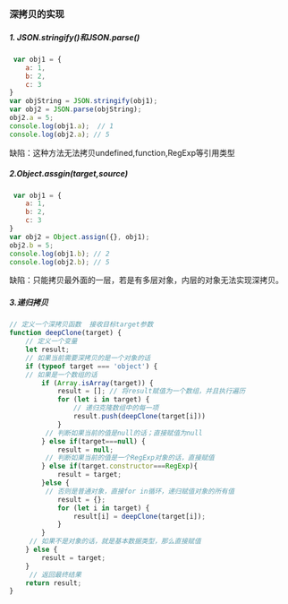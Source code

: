 ### 深拷贝的实现

##### 1. JSON.stringify()和JSON.parse()

```javascript
 var obj1 = {
    a: 1,
    b: 2,
    c: 3
}
var objString = JSON.stringify(obj1);
var obj2 = JSON.parse(objString);
obj2.a = 5;
console.log(obj1.a);  // 1
console.log(obj2.a); // 5
```

缺陷：这种方法无法拷贝undefined,function,RegExp等引用类型

##### 2.Object.assgin(target,source)

```javascript
 var obj1 = {
    a: 1,
    b: 2,
    c: 3
}
var obj2 = Object.assign({}, obj1);
obj2.b = 5;
console.log(obj1.b); // 2
console.log(obj2.b); // 5
```

缺陷：只能拷贝最外面的一层，若是有多层对象，内层的对象无法实现深拷贝。

##### 3.递归拷贝

```javascript
// 定义一个深拷贝函数  接收目标target参数
function deepClone(target) {
    // 定义一个变量
    let result;
    // 如果当前需要深拷贝的是一个对象的话
    if (typeof target === 'object') {
    // 如果是一个数组的话
        if (Array.isArray(target)) {
            result = []; // 将result赋值为一个数组，并且执行遍历
            for (let i in target) {
                // 递归克隆数组中的每一项
                result.push(deepClone(target[i]))
            }
         // 判断如果当前的值是null的话；直接赋值为null
        } else if(target===null) {
            result = null;
         // 判断如果当前的值是一个RegExp对象的话，直接赋值    
        } else if(target.constructor===RegExp){
            result = target;
        }else {
         // 否则是普通对象，直接for in循环，递归赋值对象的所有值
            result = {};
            for (let i in target) {
                result[i] = deepClone(target[i]);
            }	
        }
     // 如果不是对象的话，就是基本数据类型，那么直接赋值
    } else {
        result = target;
    }
     // 返回最终结果
    return result;
}
```



